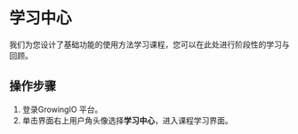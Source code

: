 # 学习中心

我们为您设计了基础功能的使用方法学习课程，您可以在此处进行阶段性的学习与回顾。

## 操作步骤

1. 登录GrowingIO 平台。
2. 单击界面右上用户角头像选择**学习中心**，进入课程学习界面。

